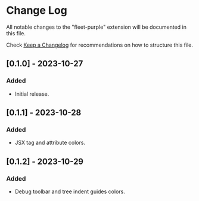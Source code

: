 # Change Log

All notable changes to the "fleet-purple" extension will be documented in this file.

Check [Keep a Changelog](http://keepachangelog.com/) for recommendations on how to structure this file.

## [0.1.0] - 2023-10-27

### Added

- Initial release.

## [0.1.1] - 2023-10-28

### Added

- JSX tag and attribute colors.

## [0.1.2] - 2023-10-29

### Added

- Debug toolbar and tree indent guides colors.
